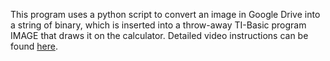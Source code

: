 This program uses a python script to convert an image in Google Drive into a string of binary, which is inserted into a throw-away TI-Basic program IMAGE that draws it on the calculator. Detailed video instructions can be found [here](https://www.youtube.com/watch?v=lJ-WLOZzv_E).